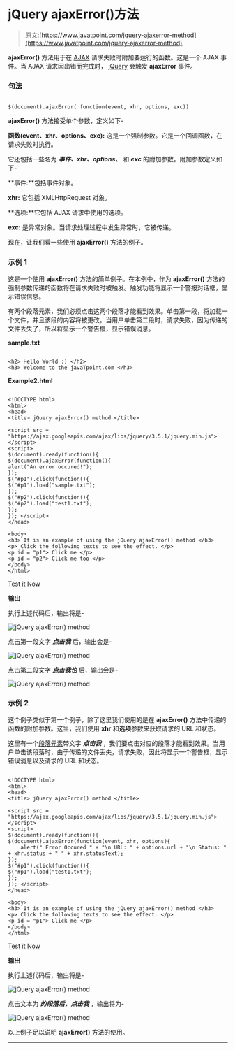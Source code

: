 # jQuery ajaxError()方法

> 原文:[https://www.javatpoint.com/jquery-ajaxerror-method](https://www.javatpoint.com/jquery-ajaxerror-method)

**ajaxError()** 方法用于在 [AJAX](https://www.javatpoint.com/ajax-tutorial) 请求失败时附加要运行的函数。这是一个 AJAX 事件。当 AJAX 请求因出错而完成时， [jQuery](https://www.javatpoint.com/jquery-tutorial) 会触发 **ajaxError** 事件。

### 句法

```

$(document).ajaxError( function(event, xhr, options, exc))

```

**ajaxError()** 方法接受单个参数，定义如下-

**函数(event、xhr、options、exc):** 这是一个强制参数。它是一个回调函数，在请求失败时执行。

它还包括一些名为 ***事件、xhr、options、*** 和 ***exc*** 的附加参数。附加参数定义如下-

**事件:**包括事件对象。

**xhr:** 它包括 XMLHttpRequest 对象。

**选项:**它包括 AJAX 请求中使用的选项。

**exc:** 是异常对象。当请求处理过程中发生异常时，它被传递。

现在，让我们看一些使用 **ajaxError()** 方法的例子。

### 示例 1

这是一个使用 **ajaxError()** 方法的简单例子。在本例中，作为 **ajaxError()** 方法的强制参数传递的函数将在请求失败时被触发。触发功能将显示一个警报对话框，显示错误信息。

有两个段落元素，我们必须点击这两个段落才能看到效果。单击第一段，将加载一个文件，并且该段的内容将被更改。当用户单击第二段时，请求失败，因为传递的文件丢失了，所以将显示一个警告框，显示错误消息。

**sample.txt**

```

<h2> Hello World :) </h2>
<h3> Welcome to the javaTpoint.com </h3>

```

**Example2.html**

```

<!DOCTYPE html>
<html>
<head>
<title> jQuery ajaxError() method </title>

<script src = "https://ajax.googleapis.com/ajax/libs/jquery/3.5.1/jquery.min.js"> </script>
<script>
$(document).ready(function(){
$(document).ajaxError(function(){
alert("An error occured!");
});
$("#p1").click(function(){
$("#p1").load("sample.txt");
});
$("#p2").click(function(){
$("#p2").load("test1.txt");
});
});	</script>
</head>

<body>
<h3> It is an example of using the jQuery ajaxError() method </h3>
<p> Click the following texts to see the effect. </p>
<p id = "p1"> Click me </p>
<p id = "p2"> Click me too </p>
</body>
</html>

```

[Test it Now](https://www.javatpoint.com/oprweb/test.jsp?filename=jquery-ajaxerror-method1)

**输出**

执行上述代码后，输出将是-

![jQuery ajaxError() method](../Images/498567de960714dfbac3a0138ef3291a.png)

点击第一段文字 ***点击我*** 后，输出会是-

![jQuery ajaxError() method](../Images/71ce6908db62ae76742caf8e2abdb7df.png)

点击第二段文字 ***点击我也*** 后，输出会是-

![jQuery ajaxError() method](../Images/6cadae16151fd4a5f619b8aaf30dd9b6.png)

### 示例 2

这个例子类似于第一个例子，除了这里我们使用的是在 **ajaxError()** 方法中传递的函数的附加参数。这里，我们使用 **xhr** 和**选项**参数来获取请求的 URL 和状态。

这里有一个[段落元素](https://www.javatpoint.com/html-paragraph)带文字 ***点击我*** ，我们要点击对应的段落才能看到效果。当用户单击该段落时，由于传递的文件丢失，请求失败，因此将显示一个警告框，显示错误消息以及请求的 URL 和状态。

```

<!DOCTYPE html>
<html>
<head>
<title> jQuery ajaxError() method </title>

<script src = "https://ajax.googleapis.com/ajax/libs/jquery/3.5.1/jquery.min.js"> </script>
<script>
$(document).ready(function(){
$(document).ajaxError(function(event, xhr, options){
    alert(" Error Occured " + "\n URL: " + options.url + "\n Status: " + xhr.status + " " + xhr.statusText);
});
$("#p1").click(function(){
$("#p1").load("test1.txt");
});
});	</script>
</head>

<body>
<h3> It is an example of using the jQuery ajaxError() method </h3>
<p> Click the following texts to see the effect. </p>
<p id = "p1"> Click me </p>
</body>
</html>

```

[Test it Now](https://www.javatpoint.com/oprweb/test.jsp?filename=jquery-ajaxerror-method2)

**输出**

执行上述代码后，输出将是-

![jQuery ajaxError() method](../Images/b8a2e75b100c207ed85255910ce9dce5.png)

点击文本为 ***的段落后，点击我*** ，输出将为-

![jQuery ajaxError() method](../Images/f776bc560566937a2e841f4b526b007d.png)

以上例子足以说明 **ajaxError()** 方法的使用。

* * *